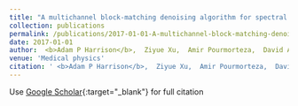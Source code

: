 ```yaml
---
title: "A multichannel block-matching denoising algorithm for spectral photon-counting CT images"
collection: publications
permalink: /publications/2017-01-01-A-multichannel-block-matching-denoising-algorithm-for-spectral-photon-counting-CT-images
date: 2017-01-01
author:  <b>Adam P Harrison</b>,  Ziyue Xu,  Amir Pourmorteza,  David A Bluemke,  Daniel J Mollura, 
venue: 'Medical physics'
citation: ' <b>Adam P Harrison</b>,  Ziyue Xu,  Amir Pourmorteza,  David A Bluemke,  Daniel J Mollura, &quot;A multichannel block-matching denoising algorithm for spectral photon-counting CT images.&quot; <i>Medical physics</i>, 2017.'
---
```

Use [Google Scholar](https://scholar.google.com/scholar?q=A+multichannel+block+matching+denoising+algorithm+for+spectral+photon+counting+CT+images){:target="_blank"} for full citation